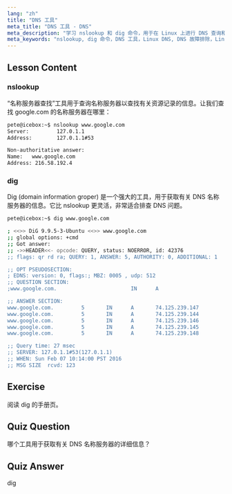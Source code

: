 ```yaml
---
lang: "zh"
title: "DNS 工具"
meta_title: "DNS 工具 - DNS"
meta_description: "学习 nslookup 和 dig 命令，用于在 Linux 上进行 DNS 查询和故障排除。通过我们为初学者提供的指南，了解如何使用这些基本的 DNS 工具。"
meta_keywords: "nslookup, dig 命令，DNS 工具，Linux DNS, DNS 故障排除，Linux 教程，Linux 初学者"
---
```


## Lesson Content

### nslookup

“名称服务器查找”工具用于查询名称服务器以查找有关资源记录的信息。让我们查找 google.com 的名称服务器在哪里：

```bash
pete@icebox:~$ nslookup www.google.com
Server:         127.0.1.1
Address:        127.0.1.1#53

Non-authoritative answer:
Name:   www.google.com
Address: 216.58.192.4
```

### dig

Dig (domain information groper) 是一个强大的工具，用于获取有关 DNS 名称服务器的信息。它比 nslookup 更灵活，非常适合排查 DNS 问题。

```bash
pete@icebox:~$ dig www.google.com

; <<>> DiG 9.9.5-3-Ubuntu <<>> www.google.com
;; global options: +cmd
;; Got answer:
;; ->>HEADER<<- opcode: QUERY, status: NOERROR, id: 42376
;; flags: qr rd ra; QUERY: 1, ANSWER: 5, AUTHORITY: 0, ADDITIONAL: 1

;; OPT PSEUDOSECTION:
; EDNS: version: 0, flags:; MBZ: 0005 , udp: 512
;; QUESTION SECTION:
;www.google.com.                        IN      A

;; ANSWER SECTION:
www.google.com.         5       IN      A       74.125.239.147
www.google.com.         5       IN      A       74.125.239.144
www.google.com.         5       IN      A       74.125.239.146
www.google.com.         5       IN      A       74.125.239.145
www.google.com.         5       IN      A       74.125.239.148

;; Query time: 27 msec
;; SERVER: 127.0.1.1#53(127.0.1.1)
;; WHEN: Sun Feb 07 10:14:00 PST 2016
;; MSG SIZE  rcvd: 123
```

## Exercise

阅读 dig 的手册页。

## Quiz Question

哪个工具用于获取有关 DNS 名称服务器的详细信息？

## Quiz Answer

dig
